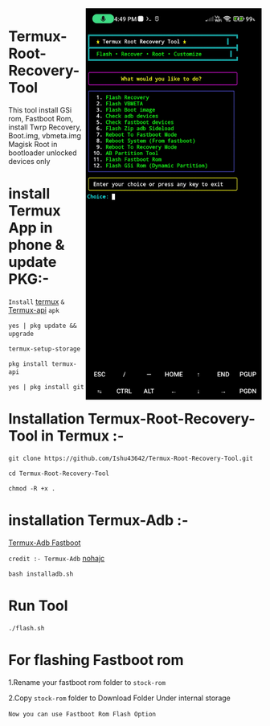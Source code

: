 <img align="right" src="TRRT.jpg" width="350" alt="Termux Root Recovery Tool">

# Termux-Root-Recovery-Tool
This tool install GSi rom, Fastboot Rom, install Twrp Recovery, Boot.img, vbmeta.img Magisk Root in bootloader unlocked devices only

# install Termux App in phone & update PKG:- 

```Install``` [termux](https://f-droid.org/repo/com.termux_1022.apk) ```&``` [Termux-api](https://f-droid.org/repo/com.termux.api_1001.apk) ```apk```
```console
yes | pkg update && upgrade
```
```console
termux-setup-storage
```
```console
pkg install termux-api
```
```console
yes | pkg install git
```

# Installation Termux-Root-Recovery-Tool in Termux :-

```console
git clone https://github.com/Ishu43642/Termux-Root-Recovery-Tool.git
```

```console
cd Termux-Root-Recovery-Tool
```
```console
chmod -R +x .
```
# installation Termux-Adb :-
[Termux-Adb Fastboot](https://github.com/nohajc/termux-adb) 

```credit :- Termux-Adb``` [nohajc](https://github.com/nohajc)

```console
bash installadb.sh
```

# Run Tool 

```console
./flash.sh
```

# For flashing Fastboot rom
1.Rename your fastboot rom folder to  ```stock-rom```

2.Copy ```stock-rom``` folder to  Download Folder Under internal storage 

 ```Now you can use Fastboot Rom Flash Option```
